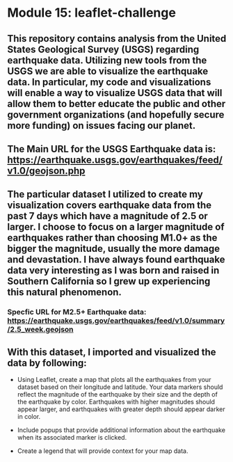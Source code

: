 # Module 15: leaflet-challenge

## This repository contains analysis from the United States Geological Survey (USGS) regarding earthquake data. Utilizing new tools from the USGS we are able to visualize the earthquake data. In particular, my code and visualizations will enable a way to visualize USGS data that will allow them to better educate the public and other government organizations (and hopefully secure more funding) on issues facing our planet.

## The Main URL for the USGS Earthquake data is: https://earthquake.usgs.gov/earthquakes/feed/v1.0/geojson.php

## The particular dataset I utilized to create my visualization covers earthquake data from the past 7 days which have a magnitude of 2.5 or larger. I choose to focus on a larger magnitude of earthquakes rather than choosing M1.0+ as the bigger the magnitude, usually the more damage and devastation. I have always found earthquake data very interesting as I was born and raised in Southern California so I grew up experiencing this natural phenomenon.
### Specfic URL for M2.5+ Earthquake data: https://earthquake.usgs.gov/earthquakes/feed/v1.0/summary/2.5_week.geojson

## With this dataset, I imported and visualized the data by following: 
- Using Leaflet, create a map that plots all the earthquakes from your dataset based on their longitude and latitude. Your data markers should reflect the magnitude of the earthquake by their size and the depth of the earthquake by color. Earthquakes with higher magnitudes should appear larger, and earthquakes with greater depth should appear darker in color.

- Include popups that provide additional information about the earthquake when its associated marker is clicked.

- Create a legend that will provide context for your map data.